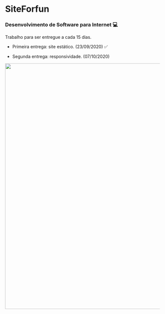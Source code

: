 # SiteForfun

### Desenvolvimento de Software para Internet :computer:

Trabalho para ser entregue a cada 15 dias.

- Primeira entrega: site estático. (23/09/2020) :white_check_mark:

- Segunda entrega: responsividade. (07/10/2020) 

<!-- ![site](https://github.com/paolagarb/SiteForfun/blob/master/SiteForfun.gif) -->

<img src="https://github.com/paolagarb/SiteForfun/blob/master/SiteForfun.gif" width="800" >
